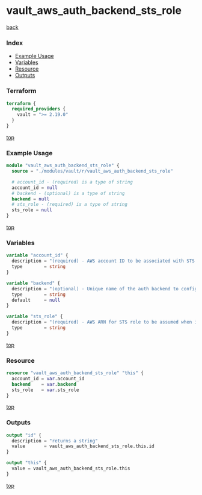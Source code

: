 # vault_aws_auth_backend_sts_role

[back](../vault.md)

### Index

- [Example Usage](#example-usage)
- [Variables](#variables)
- [Resource](#resource)
- [Outputs](#outputs)

### Terraform

```terraform
terraform {
  required_providers {
    vault = ">= 2.19.0"
  }
}
```

[top](#index)

### Example Usage

```terraform
module "vault_aws_auth_backend_sts_role" {
  source = "./modules/vault/r/vault_aws_auth_backend_sts_role"

  # account_id - (required) is a type of string
  account_id = null
  # backend - (optional) is a type of string
  backend = null
  # sts_role - (required) is a type of string
  sts_role = null
}
```

[top](#index)

### Variables

```terraform
variable "account_id" {
  description = "(required) - AWS account ID to be associated with STS role."
  type        = string
}

variable "backend" {
  description = "(optional) - Unique name of the auth backend to configure."
  type        = string
  default     = null
}

variable "sts_role" {
  description = "(required) - AWS ARN for STS role to be assumed when interacting with the account specified."
  type        = string
}
```

[top](#index)

### Resource

```terraform
resource "vault_aws_auth_backend_sts_role" "this" {
  account_id = var.account_id
  backend    = var.backend
  sts_role   = var.sts_role
}
```

[top](#index)

### Outputs

```terraform
output "id" {
  description = "returns a string"
  value       = vault_aws_auth_backend_sts_role.this.id
}

output "this" {
  value = vault_aws_auth_backend_sts_role.this
}
```

[top](#index)
